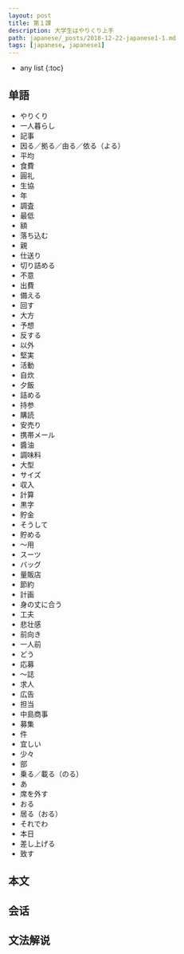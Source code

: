 ```yaml
---
layout: post
title: 第１課
description: 大学生はやりくり上手
path: japanese/_posts/2018-12-22-japanese1-1.md
tags: [japanese, japanese1]
---
```


* any list
{:toc}

## 单語

* やりくり
* 一人暮らし
* 記事
* 因る／拠る／由る／依る（よる）
* 平均
* 食費
* 圓礼
* 生協
* 年
* 調査
* 最低
* 額
* 落ち込む
* 親
* 仕送り
* 切り詰める
* 不意
* 出費
* 備える
* 回す
* 大方
* 予想
* 反する
* 以外
* 堅実
* 活動
* 自炊
* 夕飯
* 詰める
* 持参
* 購読
* 安売り
* 携帯メール
* 醬油
* 調味料
* 大型
* サイズ
* 収入
* 計算
* 黒字
* 貯金
* そうして
* 貯める
* ～用
* スーツ
* バッグ
* 量販店
* 節約
* 計画
* 身の丈に合う
* 工夫
* 悲壮感
* 前向き
* 一人前
* どう
* 応募
* ～誌
* 求人
* 広告
* 担当
* 中島商事
* 募集
* 件
* 宜しい
* 少々
* 部
* 乗る／載る（のる）
* あ
* 席を外す
* おる
* 居る（おる）
* それでわ
* 本日
* 差し上げる
* 致す

## 本文


## 会话


## 文法解说


